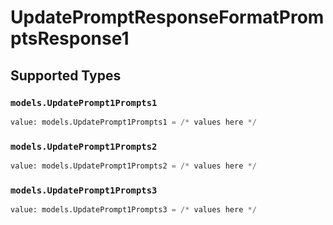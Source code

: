 # UpdatePromptResponseFormatPromptsResponse1


## Supported Types

### `models.UpdatePrompt1Prompts1`

```python
value: models.UpdatePrompt1Prompts1 = /* values here */
```

### `models.UpdatePrompt1Prompts2`

```python
value: models.UpdatePrompt1Prompts2 = /* values here */
```

### `models.UpdatePrompt1Prompts3`

```python
value: models.UpdatePrompt1Prompts3 = /* values here */
```

